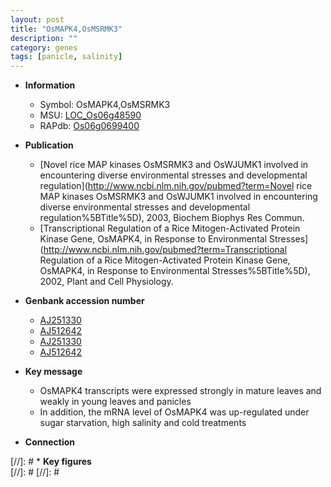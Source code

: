 ```yaml
---
layout: post
title: "OsMAPK4,OsMSRMK3"
description: ""
category: genes
tags: [panicle, salinity]
---
```


* **Information**  
    + Symbol: OsMAPK4,OsMSRMK3  
    + MSU: [LOC_Os06g48590](http://rice.plantbiology.msu.edu/cgi-bin/ORF_infopage.cgi?orf=LOC_Os06g48590)  
    + RAPdb: [Os06g0699400](http://rapdb.dna.affrc.go.jp/viewer/gbrowse_details/irgsp1?name=Os06g0699400)  

* **Publication**  
    + [Novel rice MAP kinases OsMSRMK3 and OsWJUMK1 involved in encountering diverse environmental stresses and developmental regulation](http://www.ncbi.nlm.nih.gov/pubmed?term=Novel rice MAP kinases OsMSRMK3 and OsWJUMK1 involved in encountering diverse environmental stresses and developmental regulation%5BTitle%5D), 2003, Biochem Biophys Res Commun.
    + [Transcriptional Regulation of a Rice Mitogen-Activated Protein Kinase Gene, OsMAPK4, in Response to Environmental Stresses](http://www.ncbi.nlm.nih.gov/pubmed?term=Transcriptional Regulation of a Rice Mitogen-Activated Protein Kinase Gene, OsMAPK4, in Response to Environmental Stresses%5BTitle%5D), 2002, Plant and Cell Physiology.

* **Genbank accession number**  
    + [AJ251330](http://www.ncbi.nlm.nih.gov/nuccore/AJ251330)
    + [AJ512642](http://www.ncbi.nlm.nih.gov/nuccore/AJ512642)
    + [AJ251330](http://www.ncbi.nlm.nih.gov/nuccore/AJ251330)
    + [AJ512642](http://www.ncbi.nlm.nih.gov/nuccore/AJ512642)

* **Key message**  
    + OsMAPK4 transcripts were expressed strongly in mature leaves and weakly in young leaves and panicles
    + In addition, the mRNA level of OsMAPK4 was up-regulated under sugar starvation, high salinity and cold treatments

* **Connection**  

[//]: # * **Key figures**  
[//]: # 
[//]: # 

